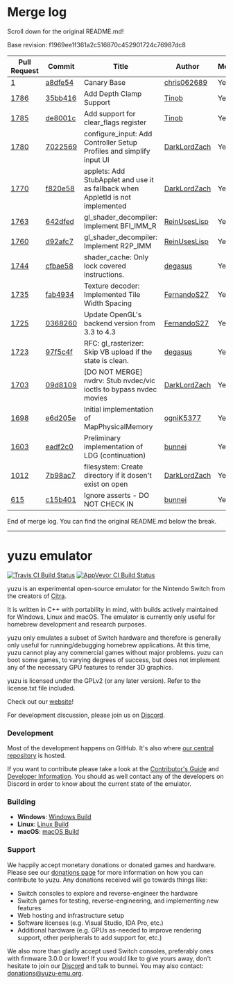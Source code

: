 # Merge log

Scroll down for the original README.md!

Base revision: f1969ee1f361a2c516870c452901724c76987dc8

|Pull Request|Commit|Title|Author|Merged?|
|----|----|----|----|----|
|[1](https://github.com/yuzu-emu/yuzu-canary/pull/1)|[a8dfe54](https://github.com/yuzu-emu/yuzu-canary/pull/1/files/)|Canary Base|[chris062689](https://github.com/chris062689)|Yes|
|[1786](https://github.com/yuzu-emu/yuzu/pull/1786)|[35bb416](https://github.com/yuzu-emu/yuzu/pull/1786/files/)|Add Depth Clamp Support|[Tinob](https://github.com/Tinob)|Yes|
|[1785](https://github.com/yuzu-emu/yuzu/pull/1785)|[de8001c](https://github.com/yuzu-emu/yuzu/pull/1785/files/)|Add support for clear_flags register|[Tinob](https://github.com/Tinob)|Yes|
|[1780](https://github.com/yuzu-emu/yuzu/pull/1780)|[7022569](https://github.com/yuzu-emu/yuzu/pull/1780/files/)|configure_input: Add Controller Setup Profiles and simplify input UI|[DarkLordZach](https://github.com/DarkLordZach)|Yes|
|[1770](https://github.com/yuzu-emu/yuzu/pull/1770)|[f820e58](https://github.com/yuzu-emu/yuzu/pull/1770/files/)|applets: Add StubApplet and use it as fallback when AppletId is not implemented|[DarkLordZach](https://github.com/DarkLordZach)|Yes|
|[1763](https://github.com/yuzu-emu/yuzu/pull/1763)|[642dfed](https://github.com/yuzu-emu/yuzu/pull/1763/files/)|gl_shader_decompiler: Implement BFI_IMM_R|[ReinUsesLisp](https://github.com/ReinUsesLisp)|Yes|
|[1760](https://github.com/yuzu-emu/yuzu/pull/1760)|[d92afc7](https://github.com/yuzu-emu/yuzu/pull/1760/files/)|gl_shader_decompiler: Implement R2P_IMM|[ReinUsesLisp](https://github.com/ReinUsesLisp)|Yes|
|[1744](https://github.com/yuzu-emu/yuzu/pull/1744)|[cfbae58](https://github.com/yuzu-emu/yuzu/pull/1744/files/)|shader_cache: Only lock covered instructions.|[degasus](https://github.com/degasus)|Yes|
|[1735](https://github.com/yuzu-emu/yuzu/pull/1735)|[fab4934](https://github.com/yuzu-emu/yuzu/pull/1735/files/)|Texture decoder: Implemented Tile Width Spacing|[FernandoS27](https://github.com/FernandoS27)|Yes|
|[1725](https://github.com/yuzu-emu/yuzu/pull/1725)|[0368260](https://github.com/yuzu-emu/yuzu/pull/1725/files/)|Update OpenGL's backend version from 3.3 to 4.3|[FernandoS27](https://github.com/FernandoS27)|Yes|
|[1723](https://github.com/yuzu-emu/yuzu/pull/1723)|[97f5c4f](https://github.com/yuzu-emu/yuzu/pull/1723/files/)|RFC: gl_rasterizer: Skip VB upload if the state is clean.|[degasus](https://github.com/degasus)|Yes|
|[1703](https://github.com/yuzu-emu/yuzu/pull/1703)|[09d8109](https://github.com/yuzu-emu/yuzu/pull/1703/files/)|[DO NOT MERGE] nvdrv: Stub nvdec/vic ioctls to bypass nvdec movies|[DarkLordZach](https://github.com/DarkLordZach)|Yes|
|[1698](https://github.com/yuzu-emu/yuzu/pull/1698)|[e6d205e](https://github.com/yuzu-emu/yuzu/pull/1698/files/)|Initial implementation of MapPhysicalMemory|[ogniK5377](https://github.com/ogniK5377)|Yes|
|[1603](https://github.com/yuzu-emu/yuzu/pull/1603)|[eadf2c0](https://github.com/yuzu-emu/yuzu/pull/1603/files/)|Preliminary implementation of LDG (continuation)|[bunnei](https://github.com/bunnei)|Yes|
|[1012](https://github.com/yuzu-emu/yuzu/pull/1012)|[7b98ac7](https://github.com/yuzu-emu/yuzu/pull/1012/files/)|filesystem: Create directory if it dosen't exist on open|[DarkLordZach](https://github.com/DarkLordZach)|Yes|
|[615](https://github.com/yuzu-emu/yuzu/pull/615)|[c15b401](https://github.com/yuzu-emu/yuzu/pull/615/files/)|Ignore asserts - DO NOT CHECK IN|[bunnei](https://github.com/bunnei)|Yes|


End of merge log. You can find the original README.md below the break.

------

yuzu emulator
=============
[![Travis CI Build Status](https://travis-ci.org/yuzu-emu/yuzu.svg?branch=master)](https://travis-ci.org/yuzu-emu/yuzu)
[![AppVeyor CI Build Status](https://ci.appveyor.com/api/projects/status/77k97svb2usreu68?svg=true)](https://ci.appveyor.com/project/bunnei/yuzu)

yuzu is an experimental open-source emulator for the Nintendo Switch from the creators of [Citra](https://citra-emu.org/).

It is written in C++ with portability in mind, with builds actively maintained for Windows, Linux and macOS. The emulator is currently only useful for homebrew development and research purposes.

yuzu only emulates a subset of Switch hardware and therefore is generally only useful for running/debugging homebrew applications. At this time, yuzu cannot play any commercial games without major problems. yuzu can boot some games, to varying degrees of success, but does not implement any of the necessary GPU features to render 3D graphics.

yuzu is licensed under the GPLv2 (or any later version). Refer to the license.txt file included.

Check out our [website](https://yuzu-emu.org/)!

For development discussion, please join us on [Discord](https://discord.gg/XQV6dn9).

### Development

Most of the development happens on GitHub. It's also where [our central repository](https://github.com/yuzu-emu/yuzu) is hosted.

If you want to contribute please take a look at the [Contributor's Guide](CONTRIBUTING.md) and [Developer Information](https://github.com/yuzu-emu/yuzu/wiki/Developer-Information). You should as well contact any of the developers on Discord in order to know about the current state of the emulator.

### Building

* __Windows__: [Windows Build](https://github.com/yuzu-emu/yuzu/wiki/Building-For-Windows)
* __Linux__: [Linux Build](https://github.com/yuzu-emu/yuzu/wiki/Building-For-Linux)
* __macOS__: [macOS Build](https://github.com/yuzu-emu/yuzu/wiki/Building-for-macOS)


### Support
We happily accept monetary donations or donated games and hardware. Please see our [donations page](https://yuzu-emu.org/donate/) for more information on how you can contribute to yuzu. Any donations received will go towards things like:
* Switch consoles to explore and reverse-engineer the hardware
* Switch games for testing, reverse-engineering, and implementing new features
* Web hosting and infrastructure setup
* Software licenses (e.g. Visual Studio, IDA Pro, etc.)
* Additional hardware (e.g. GPUs as-needed to improve rendering support, other peripherals to add support for, etc.)

We also more than gladly accept used Switch consoles, preferably ones with firmware 3.0.0 or lower! If you would like to give yours away, don't hesitate to join our [Discord](https://discord.gg/VXqngT3) and talk to bunnei. You may also contact: donations@yuzu-emu.org.
